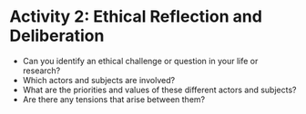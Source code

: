 # Activity 2: Ethical Reflection and Deliberation

- Can you identify an ethical challenge or question in your life or research?
- Which actors and subjects are involved?
- What are the priorities and values of these different actors and subjects?
- Are there any tensions that arise between them?

